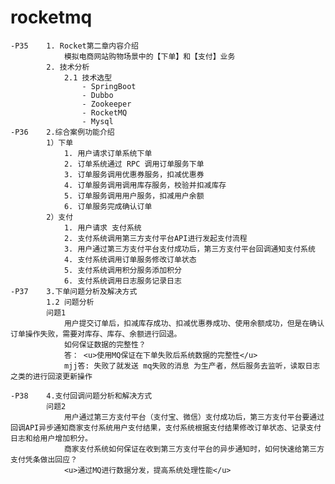 # rocketmq
    -P35    1. Rocket第二章内容介绍
                模拟电商网站购物场景中的【下单】和【支付】业务
            2. 技术分析
                2.1 技术选型
                    - SpringBoot
                    - Dubbo
                    - Zookeeper
                    - RocketMQ
                    - Mysql
    -P36    2.综合案例功能介绍
            1）下单
                1. 用户请求订单系统下单
                2. 订单系统通过 RPC 调用订单服务下单
                3. 订单服务调用优惠券服务，扣减优惠券
                4. 订单服务调用调用库存服务，校验并扣减库存
                5. 订单服务调用用户服务，扣减用户余额
                6. 订单服务完成确认订单
            2）支付
                1. 用户请求 支付系统
                2. 支付系统调用第三方支付平台API进行发起支付流程
                3. 用户通过第三方支付平台支付成功后，第三方支付平台回调通知支付系统
                4. 支付系统调用订单服务修改订单状态
                5. 支付系统调用积分服务添加积分
                6. 支付系统调用日志服务记录日志
    -P37    3.下单问题分析及解决方式
            1.2 问题分析
            问题1
                用户提交订单后，扣减库存成功、扣减优惠券成功、使用余额成功，但是在确认订单操作失败，需要对库存、库存、余额进行回退。
                如何保证数据的完整性？
                答： <u>使用MQ保证在下单失败后系统数据的完整性</u>  
                mjj答: 失败了就发送 mq失败的消息 为生产者，然后服务去监听，读取日志之类的进行回滚更新操作
                
    -P38    4.支付回调问题分析和解决方式         
            问题2
                用户通过第三方支付平台（支付宝、微信）支付成功后，第三方支付平台要通过回调API异步通知商家支付系统用户支付结果，支付系统根据支付结果修改订单状态、记录支付日志和给用户增加积分。
                商家支付系统如何保证在收到第三方支付平台的异步通知时，如何快速给第三方支付凭条做出回应？
                <u>通过MQ进行数据分发，提高系统处理性能</u>